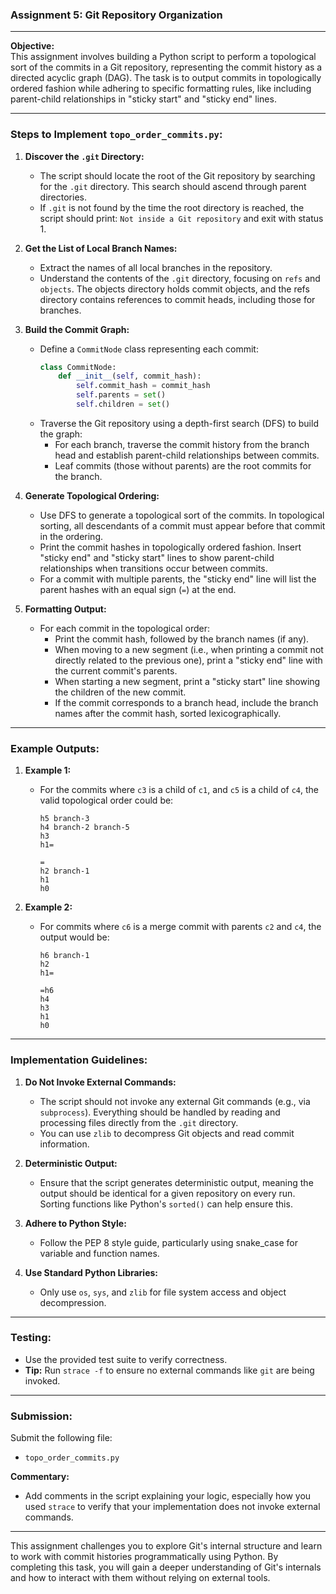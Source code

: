 ### Assignment 5: Git Repository Organization

---

**Objective:**  
This assignment involves building a Python script to perform a topological sort of the commits in a Git repository, representing the commit history as a directed acyclic graph (DAG). The task is to output commits in topologically ordered fashion while adhering to specific formatting rules, like including parent-child relationships in "sticky start" and "sticky end" lines.

---

### **Steps to Implement `topo_order_commits.py`:**

1. **Discover the `.git` Directory:**
   - The script should locate the root of the Git repository by searching for the `.git` directory. This search should ascend through parent directories.
   - If `.git` is not found by the time the root directory is reached, the script should print: `Not inside a Git repository` and exit with status 1.

2. **Get the List of Local Branch Names:**
   - Extract the names of all local branches in the repository.
   - Understand the contents of the `.git` directory, focusing on `refs` and `objects`. The objects directory holds commit objects, and the refs directory contains references to commit heads, including those for branches.

3. **Build the Commit Graph:**
   - Define a `CommitNode` class representing each commit:
     ```python
     class CommitNode:
         def __init__(self, commit_hash):
             self.commit_hash = commit_hash
             self.parents = set()
             self.children = set()
     ```
   - Traverse the Git repository using a depth-first search (DFS) to build the graph:
     - For each branch, traverse the commit history from the branch head and establish parent-child relationships between commits.
     - Leaf commits (those without parents) are the root commits for the branch.

4. **Generate Topological Ordering:**
   - Use DFS to generate a topological sort of the commits. In topological sorting, all descendants of a commit must appear before that commit in the ordering.
   - Print the commit hashes in topologically ordered fashion. Insert "sticky end" and "sticky start" lines to show parent-child relationships when transitions occur between commits.
   - For a commit with multiple parents, the "sticky end" line will list the parent hashes with an equal sign (`=`) at the end.

5. **Formatting Output:**
   - For each commit in the topological order:
     - Print the commit hash, followed by the branch names (if any).
     - When moving to a new segment (i.e., when printing a commit not directly related to the previous one), print a "sticky end" line with the current commit's parents.
     - When starting a new segment, print a "sticky start" line showing the children of the new commit.
     - If the commit corresponds to a branch head, include the branch names after the commit hash, sorted lexicographically.

---

### **Example Outputs:**

1. **Example 1:**
   - For the commits where `c3` is a child of `c1`, and `c5` is a child of `c4`, the valid topological order could be:
     ```
     h5 branch-3
     h4 branch-2 branch-5
     h3
     h1=

     =
     h2 branch-1
     h1
     h0
     ```

2. **Example 2:**
   - For commits where `c6` is a merge commit with parents `c2` and `c4`, the output would be:
     ```
     h6 branch-1
     h2
     h1=

     =h6
     h4
     h3
     h1
     h0
     ```

---

### **Implementation Guidelines:**

1. **Do Not Invoke External Commands:**
   - The script should not invoke any external Git commands (e.g., via `subprocess`). Everything should be handled by reading and processing files directly from the `.git` directory.
   - You can use `zlib` to decompress Git objects and read commit information.

2. **Deterministic Output:**
   - Ensure that the script generates deterministic output, meaning the output should be identical for a given repository on every run. Sorting functions like Python's `sorted()` can help ensure this.

3. **Adhere to Python Style:**
   - Follow the PEP 8 style guide, particularly using snake_case for variable and function names.
   
4. **Use Standard Python Libraries:**
   - Only use `os`, `sys`, and `zlib` for file system access and object decompression.

---

### **Testing:**

- Use the provided test suite to verify correctness.
- **Tip:** Run `strace -f` to ensure no external commands like `git` are being invoked.

---

### **Submission:**

Submit the following file:
- `topo_order_commits.py`

**Commentary:**  
- Add comments in the script explaining your logic, especially how you used `strace` to verify that your implementation does not invoke external commands.

---

This assignment challenges you to explore Git's internal structure and learn to work with commit histories programmatically using Python. By completing this task, you will gain a deeper understanding of Git's internals and how to interact with them without relying on external tools.
